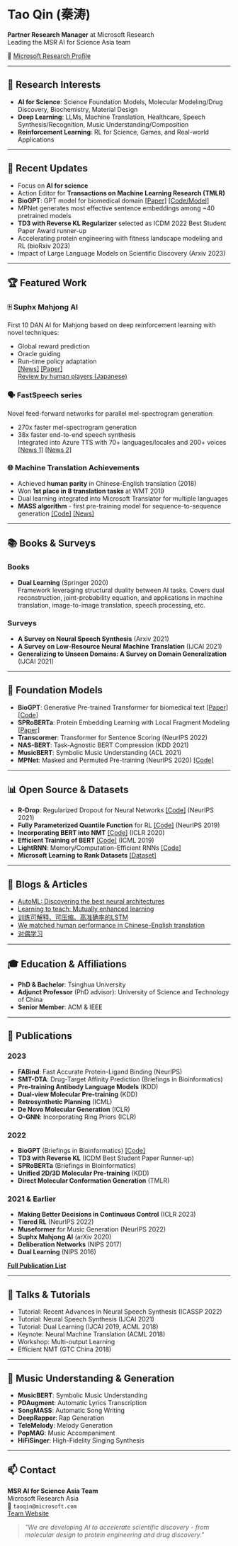 # Tao Qin (秦涛)

**Partner Research Manager** at Microsoft Research  
Leading the MSR AI for Science Asia team  

📧  [Microsoft Research Profile](https://www.microsoft.com/en-us/research/people/taoqin/)

---

## 🔬 Research Interests
- **AI for Science**: Science Foundation Models, Molecular Modeling/Drug Discovery, Biochemistry, Material Design
- **Deep Learning**: LLMs, Machine Translation, Healthcare, Speech Synthesis/Recognition, Music Understanding/Composition
- **Reinforcement Learning**: RL for Science, Games, and Real-world Applications

---

## 🚀 Recent Updates
- Focus on **AI for science**
- Action Editor for **Transactions on Machine Learning Research (TMLR)**
- **BioGPT**: GPT model for biomedical domain [[Paper]](https://arxiv.org/abs/2210.10341) [[Code/Model]](https://github.com/microsoft/BioGPT)
- MPNet generates most effective sentence embeddings among ~40 pretrained models
- **TD3 with Reverse KL Regularizer** selected as ICDM 2022 Best Student Paper Award runner-up
- Accelerating protein engineering with fitness landscape modeling and RL (bioRxiv 2023)
- Impact of Large Language Models on Scientific Discovery (Arxiv 2023)

---

## 🏆 Featured Work
### 🀄 Suphx Mahjong AI
First 10 DAN AI for Mahjong based on deep reinforcement learning with novel techniques:
- Global reward prediction
- Oracle guiding
- Run-time policy adaptation  
[[News]](https://www.microsoft.com/en-us/research/blog/suphx-achieving-new-milestones-in-the-game-of-mahjong/) [[Paper]](https://arxiv.org/abs/2003.13590)  
[Review by human players (Japanese)](https://note.com/kokoroe/n/n9e6c0d1b5d3a)

### 🗣️ FastSpeech series
Novel feed-forward networks for parallel mel-spectrogram generation:
- 270x faster mel-spectrogram generation
- 38x faster end-to-end speech synthesis  
Integrated into Azure TTS with 70+ languages/locales and 200+ voices  
[[News 1]](https://www.microsoft.com/en-us/research/blog/fastspeech-2/) [[News 2]](https://azure.microsoft.com/en-us/blog/neural-text-to-speech-now-supports-49-languages/)

### 🌐 Machine Translation Achievements
- Achieved **human parity** in Chinese-English translation (2018)
- Won **1st place in 8 translation tasks** at WMT 2019
- Dual learning integrated into Microsoft Translator for multiple languages
- **MASS algorithm** - first pre-training model for sequence-to-sequence generation [[Code]](https://github.com/microsoft/MASS) [[News]](https://www.microsoft.com/en-us/research/blog/microsoft-machines-set-new-standards-in-chinese-to-english-machine-translation/)

---
<!-- 
## 📣 We Are Hiring!
Seeking all levels of researchers with:
- Strong coding skills
- Passion for machine learning research in natural science problems  
📧 Contact: `taoqin@microsoft.com`

---
-->

## 📚 Books & Surveys
### Books
- **Dual Learning** (Springer 2020)  
  Framework leveraging structural duality between AI tasks. Covers dual reconstruction, joint-probability equation, and applications in machine translation, image-to-image translation, speech processing, etc.

### Surveys
- **A Survey on Neural Speech Synthesis** (Arxiv 2021)
- **A Survey on Low-Resource Neural Machine Translation** (IJCAI 2021)
- **Generalizing to Unseen Domains: A Survey on Domain Generalization** (IJCAI 2021)

---

## 🧪 Foundation Models
- **BioGPT**: Generative Pre-trained Transformer for biomedical text [[Paper]](https://www.biorxiv.org/content/10.1101/2022.06.24.497479v1) [[Code]](https://github.com/microsoft/BioGPT)
- **SPRoBERTa**: Protein Embedding Learning with Local Fragment Modeling [[Paper]](https://academic.oup.com/bib/advance-article/doi/10.1093/bib/bbab564/6491404)
- **Transcormer**: Transformer for Sentence Scoring (NeurIPS 2022)
- **NAS-BERT**: Task-Agnostic BERT Compression (KDD 2021)
- **MusicBERT**: Symbolic Music Understanding (ACL 2021)
- **MPNet**: Masked and Permuted Pre-training (NeurIPS 2020) [[Code]](https://github.com/microsoft/MPNet)

---

## 📊 Open Source & Datasets
- **R-Drop**: Regularized Dropout for Neural Networks [[Code]](https://github.com/dropreg/R-Drop) (NeurIPS 2021)
- **Fully Parameterized Quantile Function** for RL [[Code]](https://github.com/microsoft/fully-parameterized-quantile-function) (NeurIPS 2019)
- **Incorporating BERT into NMT** [[Code]](https://github.com/bert-nmt/bert-nmt) (ICLR 2020)
- **Efficient Training of BERT** [[Code]](https://github.com/microsoft/progressively-stacking-bert) (ICML 2019)
- **LightRNN**: Memory/Computation-Efficient RNNs [[Code]](https://github.com/Microsoft/LightRNN)
- **Microsoft Learning to Rank Datasets** [[Dataset]](https://www.microsoft.com/en-us/research/project/letor-learning-rank-information-retrieval/)

---

## 📰 Blogs & Articles
- [AutoML: Discovering the best neural architectures](https://www.microsoft.com/en-us/research/blog/automl-discovering-the-best-neural-architectures/)
- [Learning to teach: Mutually enhanced learning](https://www.microsoft.com/en-us/research/blog/learning-to-teach-mutually-enhanced-learning-and-teaching-for-artificial-intelligence/)
- [训练可解释、可压缩、高准确率的LSTM](https://zhuanlan.zhihu.com/p/42169559)
- [We matched human performance in Chinese-English translation](https://www.microsoft.com/en-us/research/blog/microsoft-machines-set-new-milestones-in-chinese-to-english-machine-translation/)
- [对偶学习](https://zhuanlan.zhihu.com/p/34592532)

---

## 🎓 Education & Affiliations
- **PhD & Bachelor**: Tsinghua University
- **Adjunct Professor** (PhD advisor): University of Science and Technology of China
- **Senior Member**: ACM & IEEE

---

## 📝 Publications

### 2023
- **FABind**: Fast Accurate Protein-Ligand Binding (NeurIPS)
- **SMT-DTA**: Drug-Target Affinity Prediction (Briefings in Bioinformatics)
- **Pre-training Antibody Language Models** (KDD)
- **Dual-view Molecular Pre-training** (KDD)
- **Retrosynthetic Planning** (ICML)
- **De Novo Molecular Generation** (ICLR)
- **O-GNN**: Incorporating Ring Priors (ICLR)

### 2022
- **BioGPT** (Briefings in Bioinformatics) [[Code]](https://github.com/microsoft/BioGPT)
- **TD3 with Reverse KL** (ICDM Best Student Paper Runner-up)
- **SPRoBERTa** (Briefings in Bioinformatics)
- **Unified 2D/3D Molecular Pre-training** (KDD)
- **Direct Molecular Conformation Generation** (TMLR)

### 2021 & Earlier
- **Making Better Decisions in Continuous Control** (ICLR 2023)
- **Tiered RL** (NeurIPS 2022)
- **Museformer** for Music Generation (NeurIPS 2022)
- **Suphx Mahjong AI** (arXiv 2020)
- **Deliberation Networks** (NIPS 2017)
- **Dual Learning** (NIPS 2016)

**[Full Publication List](https://scholar.google.com/citations?hl=en&user=Bl4SRU0AAAAJ)**

---

## 💬 Talks & Tutorials
- Tutorial: Recent Advances in Neural Speech Synthesis (ICASSP 2022)
- Tutorial: Neural Speech Synthesis (IJCAI 2021)
- Tutorial: Dual Learning (IJCAI 2019, ACML 2018)
- Keynote: Neural Machine Translation (ACML 2018)
- Workshop: Multi-output Learning
- Efficient NMT (GTC China 2018)

---

## 🎵 Music Understanding & Generation
- **MusicBERT**: Symbolic Music Understanding
- **PDAugment**: Automatic Lyrics Transcription
- **SongMASS**: Automatic Song Writing
- **DeepRapper**: Rap Generation
- **TeleMelody**: Melody Generation
- **PopMAG**: Music Accompaniment
- **HiFiSinger**: High-Fidelity Singing Synthesis

---

## 📫 Contact
**MSR AI for Science Asia Team**  
Microsoft Research Asia  
📧 `taoqin@microsoft.com`  
[Team Website](https://www.microsoft.com/en-us/research/group/ai-for-science-asia/)

> *"We are developing AI to accelerate scientific discovery - from molecular design to protein engineering and drug discovery."*
